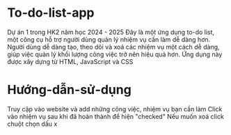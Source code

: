 # To-do-list-app
Dự án 1 trong HK2 năm học 2024 - 2025
Đây là một ứng dụng to-do list, một công cụ hỗ trợ người dùng quản lý nhiệm vụ cần làm dễ dàng hơn. Người dùng dễ dàng tạo, theo dõi và xoá các nhiệm vụ một cách dễ dàng, giúp việc quản lý khối lượng công việc trở nên hiệu quả hơn. Ứng dụng này được xây dựng từ HTML, JavaScript và CSS 
# Hướng-dẫn-sử-dụng
Truy cập vào website và add những công việc, nhiệm vụ bạn cần làm
Click vào nhiệm vụ sau khi đã hoàn thành để hiện "checked"
Nếu muốn xoá click chuột chọn dấu x
